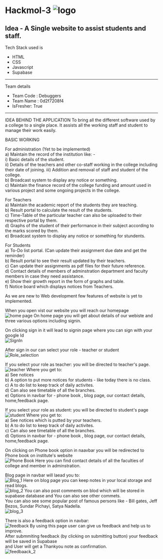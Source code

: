 # Hackmol-3 ![logo](https://user-images.githubusercontent.com/96533388/155885888-d0dce633-8bd3-425c-bca4-bc032d2dc09d.png)

## Idea - A Single website to assist students and staff.

Tech Stack used is 
- HTML
- CSS
- Javascript
- Supabase
---
 Team details
- Team Code : Debuggers
- Team Name : 0d2f7208f4
- IsFresher: True
---

IDEA BEHIND THE APPLICATION
To bring all the different software used by a college to a single place. It assists all the working staff and student to manage their work easily.


BASIC WORKING

For administration (Yet to be implemented) <br />
  a) Maintain the record of the institution like: - <br />
         i)   Basic details of the student. <br />
         ii)  Details of the teachers and other co-staff working in the college including their date of joining.
         iii) Addition and removal of staff and student of the college. <br />
  b) Broadcast system to display any notice or something. <br />
  c) Maintain the finance record of the college funding and amount used in various project and some ongoing projects in the college. <br />

For Teachers <br />
  a) Maintain the academic report of the students they are teaching. <br />
  b) Result portal to calculate the result of the students. <br />
  c) Time-Table of the particular teacher can also be uploaded to their respective portal by them. <br />
  d) Graphs of the student of their performance in their subject according to the marks scored by them. <br />
  e)  Broadcast system to display any notice or something for stundents. <br />

For Students <br />
  a) To-Do list portal. (Can update their assignment due date and get the reminder) <br />
  b) Result portal to see their result updated by their teachers. <br />
  c) Can update their assignments as pdf files for their future reference. <br />
  d) Contact details of members of adminstration department and faculty members in case they need assistance. <br />
  e) Show their growth report in the form of graphs and table. <br />
  f) Notice board which displays notices from Teachers. <br />
  
  As we are new to Web development few features of website is yet to implemented. <br />
  
  
  When you open vist our website you will reach our homepage  <br />
  ![home page](https://user-images.githubusercontent.com/96533388/155884525-454ffe68-d27b-4dd0-b0e9-b79b2d75e72c.png)
 On home page you will get about details of our webiste and three various options including signin. <br />
 
 On clicking sign in it will lead to signin page where you can sign with your google Id <br />
  ![SignIn](https://user-images.githubusercontent.com/96533388/155884633-c630bd4d-4ddb-4ea9-a990-c67c1c3b0908.png)

After sign in our can select your role - teacher or student <br />
  ![Role_selection](https://user-images.githubusercontent.com/96533388/155884668-d6e3ce4c-9413-452f-be1a-3659be2ac54a.png)

If you select your role as teacher: you will be directed to teacher's page. <br />
![teacher](https://user-images.githubusercontent.com/96533388/155884720-28c23742-fc4a-4a03-8581-d3466f956faf.png)
Where you get to: <br />
    a) See notices <br />
    b) A option to put more notices for students - like today there is no class. <br />
    c) A to do list to keep track of daily activites. <br />
    d) Can also see timetable of all the branches. <br />
    e) Options in navbar for - phone book , blog page, our contact details, home,feedback page. <br />

If you select your role as student: you will be directed to student's page    <br />
![student](https://user-images.githubusercontent.com/96533388/155885070-cd41948b-c976-4cb4-9ede-948d5617d3be.png)
Where you get to: <br />
    a) See notices which is putted by your teachers. <br />
    b) A to do list to keep track of daily activites. <br />
    c) Can also see timetable of all the branches. <br />
    d) Options in navbar for - phone book , blog page, our contact details, home,feedback page. <br />

On clicking on Phone book option in naavbar you will be redirected to Phone book on institute's website <br />
![Phone Book](https://user-images.githubusercontent.com/96533388/155885205-22a41d5d-d487-4960-ad8e-f19a9a839ca1.png)
Here you can find contact details of all the faculties of college and member in adminstration. <br />

Blog page in navbar will laead you to: <br />
![Blog_1](https://user-images.githubusercontent.com/96533388/155885374-5671cfb4-2d4e-40d6-9f32-baf6437da6b6.png)
Here on blog page you can keep notes in your local storage and read blogs. <br />
![blog_2](https://user-images.githubusercontent.com/96533388/155885528-e4aae96e-5db7-4ae9-ab26-ec1d85d8e904.png)
You can also post comments on blod which will be stored in supabase database and You can also see other commets. <br />
You can also see some popular post of famous persons like - Bill gates, Jeff Bezos, Sundar Pichayi, Satya Nadella. <br />
![blog_3](https://user-images.githubusercontent.com/96533388/155885650-b3dfe4be-35d1-4398-a3ec-0ad6e55175cf.png)

There is also a feedback option in navbar: <br />
![feedback](https://user-images.githubusercontent.com/96533388/155885700-ac6d8995-ae9d-49cf-9395-75bc4af7549d.png)
By using this page user can give us feedback and help us to improve. <br />
After submmiting feedback (by clicking on submitting button) your feedback will be saved in Supabase <br />
and User will get a Thankyou note as confirmation. <br />
![feedbaack_2](https://user-images.githubusercontent.com/96533388/155885796-51e4d32e-34d2-48c0-92cc-15892e2f58be.png)







  
